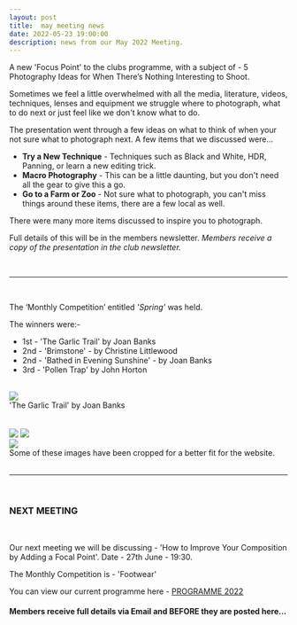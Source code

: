 ```yaml
---
layout: post
title:  may meeting news
date: 2022-05-23 19:00:00
description: news from our May 2022 Meeting.
---
```


A new 'Focus Point' to the clubs programme, with a subject of - 5 Photography Ideas for When There’s Nothing Interesting to Shoot.

Sometimes we feel a little overwhelmed with all the media, literature, videos, techniques, lenses and equipment we struggle where to photograph, what to do next or just feel like we don't know what to do.

The presentation went through a few ideas on what to think of when your not sure what to photograph next. A few items that we discussed were...

<ul>
	<li>
		<strong>Try a New Technique</strong> - Techniques such as Black and White, HDR, Panning, or learn a new editing trick.
	</li>
	<li>
		<strong>Macro Photography</strong> - This can be a little daunting, but you don't need all the gear to give this a go.
	</li>
	<li>
		<strong>Go to a Farm or Zoo</strong> - Not sure what to photograph, you can't miss things around these items, there are a few local as well.
	</li>
</ul>

There were many more items discussed to inspire you to photograph.

Full details of this will be in the members newsletter.
*Members receive a copy of the presentation in the club newsletter.*

<br>

<hr>

<br>

The ‘Monthly Competition’ entitled *'Spring'* was held.

The winners were:-

<ul>
	<li>1st - &#39;The Garlic Trail&#39; by Joan Banks</li>
	<li>2nd - &#39;Brimstone&#39; - by Christine Littlewood</li>
	<li>2nd - &#39;Bathed in Evening Sunshine&#39; - by Joan Banks</li>
	<li>3rd - &#39;Pollen Trap&#39; by John Horton</li>
</ul>

<br>

<div class="img_row">
	<img class="col three" src="{{ site.baseurl }}/assets/img/May22_Monthly/09 - The Garlic Trail.jpg">
</div>
<div class="col three caption">
	&#39;The Garlic Trail&#39; by Joan Banks
</div>

<br>
<br>

<div class="img_row">
	<img class="col two" src="{{ site.baseurl }}/assets/img/May22_Monthly/02 - Brimstone.jpg">
	<img class="col one" src="{{ site.baseurl }}/assets/img/May22_Monthly/04 - Bathed in evening sunshine.jpg">
</div>
<div class="img_row_sm">
	<img class="col three" src="{{ site.baseurl }}/assets/img/May22_Monthly/14 - Pollen trap.jpg">
</div>

<div class="col three caption">
	Some of these images have been cropped for a better fit for the website.
</div>


<br>

<hr>

<br>

### NEXT MEETING
<br>

Our next meeting we will be discussing - 'How to Improve Your Composition by Adding a Focal Point'.
Date - 27th June - 19:30.

The Monthly Competition is - 'Footwear'
<!-- The Quarterly Competition is - 'Transportation' -->


You can view our current programme here - <a href="{{ site.baseurl }}/programme/2020-12-16-Forward-Programme-2022">PROGRAMME 2022</a>

#### Members receive full details via Email and BEFORE they are posted here...
<br>